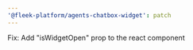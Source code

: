 ```yaml
---
'@fleek-platform/agents-chatbox-widget': patch
---
```


Fix: Add "isWidgetOpen" prop to the react component

